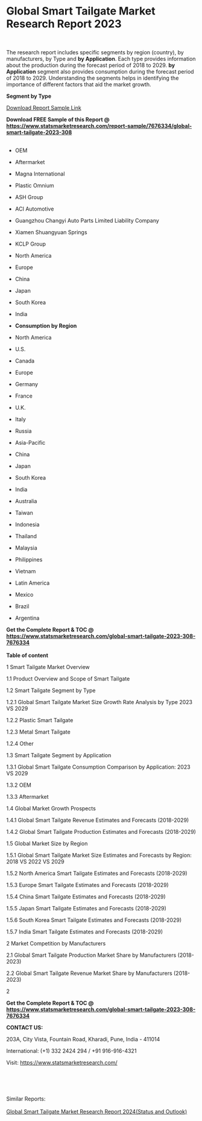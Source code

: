 <h1>Global Smart Tailgate Market Research Report 2023</h1><br/><p>The research report includes specific segments by region (country), by manufacturers, by Type and <strong>by Application</strong>. Each type provides information about the production during the forecast period of 2018 to 2029. <strong>by Application</strong> segment also provides consumption during the forecast period of 2018 to 2029. Understanding the segments helps in identifying the importance of different factors that aid the market growth.</p><p>
 
 <strong><strong>Segment by Type</strong></strong></p><p><a href="https://www.statsmarketresearch.com/download-free-sample/7676334/global-smart-tailgate-2023-308">Download Report Sample Link</a></p><div><b>Download FREE Sample of this Report @ <a href="https://www.statsmarketresearch.com/download-free-sample/7676334/global-smart-tailgate-2023-308">https://www.statsmarketresearch.com/report-sample/7676334/global-smart-tailgate-2023-308</a></b></div><br><p>
 
 </p><p>
 
 </p><ul><p></p><li>OEM</li><p></p><li>Aftermarket</li><p></p></ul><p>
 
 </p><p>
 
 </p><ul><p></p><li>Magna International</li><p></p><li>Plastic Omnium</li><p></p><li>ASH Group</li><p></p><li>ACI Automotive</li><p></p><li>Guangzhou Changyi Auto Parts Limited Liability Company</li><p></p><li>Xiamen Shuangyuan Springs</li><p></p><li>KCLP Group</li><p></p></ul><p>
 
 </p><p>
 
 </p><ul><p></p><li>North America</li><p></p><li>Europe</li><p></p><li>China</li><p></p><li>Japan</li><p></p><li>South Korea</li><p></p><li>India</li><p></p><li><strong>Consumption by Region</strong></li><p></p><li>North America</li><p></p><li>U.S.</li><p></p><li>Canada</li><p></p><li>Europe</li><p></p><li>Germany</li><p></p><li>France</li><p></p><li>U.K.</li><p></p><li>Italy</li><p></p><li>Russia</li><p></p><li>Asia-Pacific</li><p></p><li>China</li><p></p><li>Japan</li><p></p><li>South Korea</li><p></p><li>India</li><p></p><li>Australia</li><p></p><li>Taiwan</li><p></p><li>Indonesia</li><p></p><li>Thailand</li><p></p><li>Malaysia</li><p></p><li>Philippines</li><p></p><li>Vietnam</li><p></p><li>Latin America</li><p></p><li>Mexico</li><p></p><li>Brazil</li><p></p><li>Argentina</li><p></p></ul><div><b>Get the Complete Report & TOC @ <a href="https://www.statsmarketresearch.com/global-smart-tailgate-2023-308-7676334">https://www.statsmarketresearch.com/global-smart-tailgate-2023-308-7676334</a></b></div><br><b>Table of content</b><p>1 Smart Tailgate Market Overview<br />
 
  1.1 Product Overview and Scope of Smart Tailgate<br />
 
  1.2 Smart Tailgate Segment by Type<br />
 
  1.2.1 Global Smart Tailgate Market Size Growth Rate Analysis by Type 2023 VS 2029<br />
 
  1.2.2 Plastic Smart Tailgate<br />
 
  1.2.3 Metal Smart Tailgate<br />
 
  1.2.4 Other<br />
 
  1.3 Smart Tailgate Segment by Application<br />
 
  1.3.1 Global Smart Tailgate Consumption Comparison by Application: 2023 VS 2029<br />
 
  1.3.2 OEM<br />
 
  1.3.3 Aftermarket<br />
 
  1.4 Global Market Growth Prospects<br />
 
  1.4.1 Global Smart Tailgate Revenue Estimates and Forecasts (2018-2029)<br />
 
  1.4.2 Global Smart Tailgate Production Estimates and Forecasts (2018-2029)<br />
 
  1.5 Global Market Size by Region<br />
 
  1.5.1 Global Smart Tailgate Market Size Estimates and Forecasts by Region: 2018 VS 2022 VS 2029<br />
 
  1.5.2 North America Smart Tailgate Estimates and Forecasts (2018-2029)<br />
 
  1.5.3 Europe Smart Tailgate Estimates and Forecasts (2018-2029)<br />
 
  1.5.4 China Smart Tailgate Estimates and Forecasts (2018-2029)<br />
 
  1.5.5 Japan Smart Tailgate Estimates and Forecasts (2018-2029)<br />
 
  1.5.6 South Korea Smart Tailgate Estimates and Forecasts (2018-2029)<br />
 
  1.5.7 India Smart Tailgate Estimates and Forecasts (2018-2029)<br />
 
 2 Market Competition by Manufacturers<br />
 
  2.1 Global Smart Tailgate Production Market Share by Manufacturers (2018-2023)<br />
 
  2.2 Global Smart Tailgate Revenue Market Share by Manufacturers (2018-2023)<br />
 
  2<br><div><b>Get the Complete Report & TOC @ <a href="https://www.statsmarketresearch.com/global-smart-tailgate-2023-308-7676334">https://www.statsmarketresearch.com/global-smart-tailgate-2023-308-7676334</a></b></div></p>
 
 <b>CONTACT US:</b><br>
 
 203A, City Vista, Fountain Road, Kharadi, Pune, India - 411014 <br>
 
 International: (+1) 332 2424 294 / +91 916-916-4321<br>
 
 Visit: <a href="https://www.statsmarketresearch.com/">https://www.statsmarketresearch.com/</a>
 
 <br>
 
 <br><br>Similar Reports: <br><br><a href="https://www.statsmarketresearch.com/global-smart-tailgate-2024-426-8006949">Global Smart Tailgate Market Research Report 2024(Status and Outlook)</a><br><br>